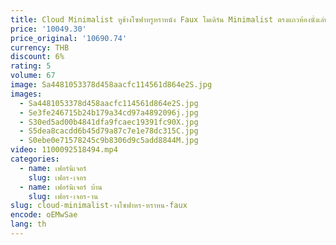 ```yaml
---
title: Cloud Minimalist หูช้างโซฟาหรูหราหนัง Faux โมเดิร์น Minimalist ตรงแถวห้องนั่งเล่น
price: '10049.30'
price_original: '10690.74'
currency: THB
discount: 6%
rating: 5
volume: 67
image: Sa4481053378d458aacfc114561d864e2S.jpg
images:
  - Sa4481053378d458aacfc114561d864e2S.jpg
  - Se3fe246715b24b179a34cd97a4892096j.jpg
  - S30ed5ad00b4841dfa9fcaec19391fc90X.jpg
  - S5dea8cacdd6b45d79a87c7e1e78dc315C.jpg
  - S0ebe0e71578245c9b8306d9c5add8844M.jpg
video: 1100092518494.mp4
categories:
  - name: เฟอร์นิเจอร์
    slug: เฟอร-เจอร
  - name: เฟอร์นิเจอร์ บ้าน
    slug: เฟอร-เจอร-าน
slug: cloud-minimalist-างโซฟาหร-หราหน-faux
encode: oEMwSae
lang: th
---
```

  